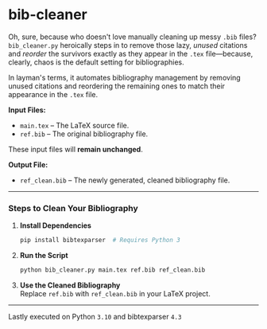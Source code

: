 # bib-cleaner
Oh, sure, because who doesn't love manually cleaning up messy `.bib` files? `bib_cleaner.py` heroically steps in to remove those lazy, *unused* citations and *reorder* the survivors exactly as they appear in the `.tex` file—because, clearly, chaos is the default setting for bibliographies.

In layman's terms, it automates bibliography management by removing unused citations and reordering the remaining ones to match their appearance in the `.tex` file.

**Input Files:**
- `main.tex` – The LaTeX source file.
- `ref.bib` – The original bibliography file.  

These input files will **remain unchanged**.

**Output File:**
- `ref_clean.bib` – The newly generated, cleaned bibliography file.

------------------------------------------------------------------------------
### Steps to Clean Your Bibliography

1. **Install Dependencies**  
   ```sh
   pip install bibtexparser  # Requires Python 3
2. **Run the Script**  
   ```sh
   python bib_cleaner.py main.tex ref.bib ref_clean.bib
3. **Use the Cleaned Bibliography**  
   Replace `ref.bib` with `ref_clean.bib` in your LaTeX project.



_____________
Lastly executed on Python `3.10` and bibtexparser `4.3`
